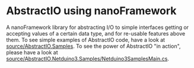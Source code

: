 # AbstractIO using nanoFramework
A nanoFramework library for abstracting I/O to simple interfaces getting or accepting values of a certain data type, and for re-usable features above them.
To see simple examples of AbstractIO code, have a look at [source/AbstractIO.Samples](source/AbstractIO.Samples).
To see the power of AbstractIO "in action", please have a look at [source/AbstractIO.Netduino3.Samples/Netduino3SamplesMain.cs](source/AbstractIO.Netduino3.Samples/Netduino3SamplesMain.cs).